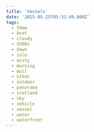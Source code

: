 ```yaml
---
title: 'Vessels'
date: '2015-05-25T05:32:49.000Z'
tags:
  - 50mm
  - boat
  - cloudy
  - d300s
  - dawn
  - isle
  - misty
  - morning
  - mull
  - nikon
  - outdoor
  - panorama
  - scotland
  - sky
  - vehicle
  - vessel
  - water
  - waterfront
---
```

